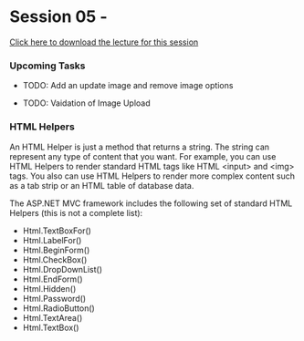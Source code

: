 # Session 05 - 

[Click here to download the lecture for this session]()


### Upcoming Tasks

  - TODO: Add an update image and remove image options

  - TODO: Vaidation of Image Upload


### HTML Helpers

An HTML Helper is just a method that returns a string. The string can represent any type of content that you want. For example, you can use HTML Helpers to render standard HTML tags like HTML \<input\> and \<img\> tags. You also can use HTML Helpers to render more complex content such as a tab strip or an HTML table of database data.

The ASP.NET MVC framework includes the following set of standard HTML Helpers (this is not a complete list):

- Html.TextBoxFor()
- Html.LabelFor()
- Html.BeginForm()
- Html.CheckBox()
- Html.DropDownList()
- Html.EndForm()
- Html.Hidden()
- Html.Password()
- Html.RadioButton()
- Html.TextArea()
- Html.TextBox()